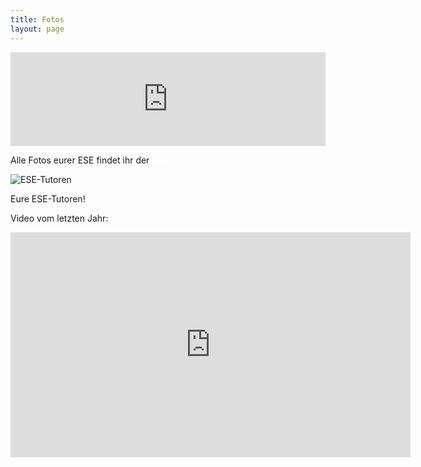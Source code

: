```yaml
---
title: Fotos
layout: page
---
```


<div class="flex-video">
<iframe src="https://users.ifsr.de/~vogel/slideshow.php" width="100%" frameborder="0"></iframe>
</div>

Alle Fotos eurer ESE findet ihr der <a href="https://users.ifsr.de/~vogel/" class="button radius large" style="color:#ffffff">Galerie</a>

![ESE-Tutoren](img/tutoren{{site.year}}.jpg)

Eure ESE-Tutoren!

Video vom letzten Jahr:
<div class="flex-video widescreen vimeo">
  <iframe src="https://player.vimeo.com/video/141549237" width="640" height="360" frameborder="0" webkitallowfullscreen mozallowfullscreen allowfullscreen></iframe>
</div>
